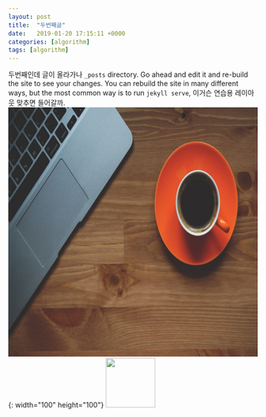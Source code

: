 ```yaml
---
layout: post
title:  "두번째글"
date:   2019-01-20 17:15:11 +0000
categories: [algorithm]
tags: [algorithm]
---
```

두번째인데 글이 올라가나 `_posts` directory. Go ahead and edit it and re-build the site to see your changes. You can rebuild the site in many different ways, but the most common way is to run `jekyll serve`, 이거슨 연습용 레이아웃 맞추면 들어갈까.
![title](/images/coffee11.jpg){: width="100" height="100"}
<img src="c://gaeungyeongsul/gaeungyeongsul.github.io/images/coffee11.jpg" width="100" height="100">
